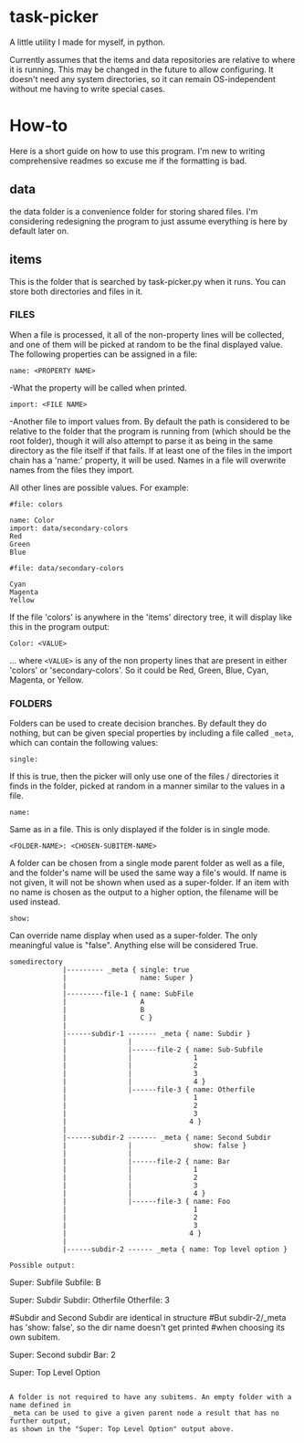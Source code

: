 # task-picker
A little utility I made for myself, in python.

Currently assumes that the items and data repositories are relative to where it is running. This may be changed in the future to allow configuring.
It doesn't need any system directories, so it can remain OS-independent without me having to write special cases.

# How-to
Here is a short guide on how to use this program.
I'm new to writing comprehensive readmes so excuse me if the formatting is bad.

## data

the data folder is a convenience folder for storing shared files.
I'm considering redesigning the program to just assume everything is here by default
later on.

## items

This is the folder that is searched by task-picker.py when it runs.
You can store both directories and files in it.

### FILES
When a file is processed, it all of the non-property lines will be collected, and
one of them will be picked at random to be the final displayed value.
The following properties can be assigned in a file:

```
name: <PROPERTY NAME>
```

-What the property will be called when printed.
```
import: <FILE NAME>
```

-Another file to import values from. By default the path is considered to be relative
to the folder that the program is running from (which should be the root folder), though it will also attempt
to parse it as being in the same directory as the file itself if that fails.
If at least one of the files in the import chain has a 'name:' property, it will be used.
Names in a file will overwrite names from the files they import.

All other lines are possible values. For example:

`#file: colors`
```
name: Color
import: data/secondary-colors
Red
Green
Blue
```
`#file: data/secondary-colors`
```
Cyan
Magenta
Yellow
```
If the file 'colors' is anywhere in the 'items' directory tree, it will display like this
in the program output:
```
Color: <VALUE>
```

... where `<VALUE>` is any of the non property lines that are present in either 'colors' or
'secondary-colors'. So it could be Red, Green, Blue, Cyan, Magenta, or Yellow.

### FOLDERS
Folders can be used to create decision branches. By default they do nothing,
but can be given special properties by including a file called `_meta`, which can contain
the following values:
```
single:
```
If this is true, then the picker will only use one of the files / directories
it finds in the folder, picked at random in a manner similar to the values
in a file.
```
name:
```
Same as in a file. This is only displayed if the folder is in single mode.
```
<FOLDER-NAME>: <CHOSEN-SUBITEM-NAME>
```
A folder can be chosen from a single mode parent folder as well as a file,
and the folder's name will be used the same way a file's would.
If name is not given, it will not be shown when used as a super-folder.
If an item with no name is chosen as the output to a higher option,
the filename will be used instead.
```
show:
```
Can override name display when used as a super-folder.
The only meaningful value is "false". Anything else will
be considered True.
```
somedirectory
             |--------- _meta { single: true
             |                  name: Super }
             |
             |---------file-1 { name: SubFile
             |                  A
             |                  B
             |                  C }
             |
             |------subdir-1 ------- _meta { name: Subdir }
             |               |
             |               |------file-2 { name: Sub-Subfile 
             |               |               1
             |               |               2
             |               |               3
             |               |               4 }
             |               |------file-3 { name: Otherfile 
             |                               1
             |                               2
             |                               3
             |                              4 }
             |
             |------subdir-2 ------- _meta { name: Second Subdir
             |               |               show: false }
             |               |
             |               |------file-2 { name: Bar 
             |               |               1
             |               |               2
             |               |               3
             |               |               4 }
             |               |------file-3 { name: Foo 
             |                               1
             |                               2
             |                               3
             |                              4 }
             |
             |------subdir-2 ------ _meta { name: Top level option }

Possible output:
```
Super: Subfile
Subfile: B

Super: Subdir
Subdir: Otherfile
Otherfile: 3

#Subdir and Second Subdir are identical in structure
#But subdir-2/_meta has 'show: false', so the dir name doesn't get printed
#when choosing its own subitem.

Super: Second subdir
Bar: 2

Super: Top Level Option
```

A folder is not required to have any subitems. An empty folder with a name defined in
_meta can be used to give a given parent node a result that has no further output,
as shown in the "Super: Top Level Option" output above.
